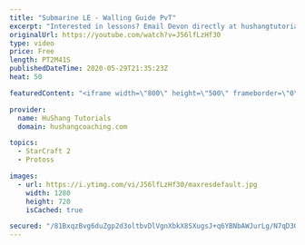 ```yaml
---
title: "Submarine LE - Walling Guide PvT"
excerpt: "Interested in lessons? Email Devon directly at hushangtutorials@outlook.com ------------------------------------------------------------------------------------------------------- Want to support HuShang Tutorials directly? Patreon is a website where you can contribute a monthly donation that will help"
originalUrl: https://youtube.com/watch?v=J56lfLzHf30
type: video
price: Free
length: PT2M41S
publishedDateTime: 2020-05-29T21:35:23Z
heat: 50

featuredContent: "<iframe width=\"800\" height=\"500\" frameborder=\"0\" src=\"https://www.youtube.com/embed/J56lfLzHf30\" allow=\"accelerometer; autoplay; encrypted-media; gyroscope; picture-in-picture\" allowfullscreen></iframe>"

provider:
  name: HuShang Tutorials
  domain: hushangcoaching.com

topics:
  - StarCraft 2
  - Protoss

images:
  - url: https://i.ytimg.com/vi/J56lfLzHf30/maxresdefault.jpg
    width: 1280
    height: 720
    isCached: true

secured: "/81BxqzBvg6duZgp2d3oltbvDlVgnXbkX8SXugsJ+q6YBNbAWJurLg/N7qD3QRBXBf324Q88LIHS721raFEeLvIEknshgNEqDs1a5Imnzl10FPVdUZEvB0MfUPN99lAzTwONmqpLeUq5LzCPW+WWhF1jcPWwsirSzpoJBojE7S1t2JIl6eS0mI1VyLRcfLesnEsGYe5lChNLBGpqxZsWgok2ulvVg+IjfeEQnQChC3yRTrXGVWmjZNS1f/t6tF0dBpIG55YgBAVOWo1OLuoZmFwC3jpHrJdK75rQclUKcUYMxSpExqHtZ8NU/voUJ0M6PERPt8T4RMT5YCqiVz/paRkQHfes4cz4IDd5n2HPhREqrjy/ZWXKM5FyTZzxBJjlLMhJJX14shmIu6aS7p2qvCuBRwSxBXhEI0C8wQNIAFU=;WBYZqkcus8F7np8kyrnAUA=="
---
```


